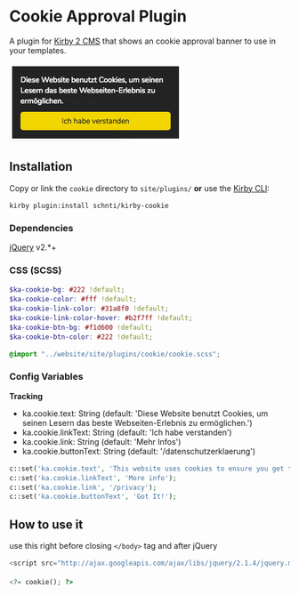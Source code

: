 # Cookie Approval Plugin

A plugin for [Kirby 2 CMS](http://getkirby.com) that shows an cookie approval banner to use in your templates.

![Cookie Approval Plugin Example](./cookie.png)

## Installation

Copy or link the `cookie` directory to `site/plugins/` **or** use the [Kirby CLI](https://github.com/getkirby/cli):

```
kirby plugin:install schnti/kirby-cookie
```

### Dependencies

[jQuery](https://jquery.com) v2.*+

### CSS (SCSS)
```SCSS
$ka-cookie-bg: #222 !default;
$ka-cookie-color: #fff !default;
$ka-cookie-link-color: #31a8f0 !default;
$ka-cookie-link-color-hover: #b2f7ff !default;
$ka-cookie-btn-bg: #f1d600 !default;
$ka-cookie-btn-color: #222 !default;
```

```SCSS
@import "../website/site/plugins/cookie/cookie.scss";
```

### Config Variables

**Tracking**
* ka.cookie.text: String (default: 'Diese Website benutzt Cookies, um seinen Lesern das beste Webseiten-Erlebnis zu ermöglichen.')
* ka.cookie.linkText: String (default: 'Ich habe verstanden')
* ka.cookie.link: String (default: 'Mehr Infos')
* ka.cookie.buttonText: String (default: '/datenschutzerklaerung')


```php
c::set('ka.cookie.text', 'This website uses cookies to ensure you get the best experience on our website.');
c::set('ka.cookie.linkText', 'More info');
c::set('ka.cookie.link', '/privacy');
c::set('ka.cookie.buttonText', 'Got It!');
```

## How to use it

use this right before closing `</body>` tag and after jQuery

```php
<script src="http://ajax.googleapis.com/ajax/libs/jquery/2.1.4/jquery.min.js"></script>

<?= cookie(); ?>
```